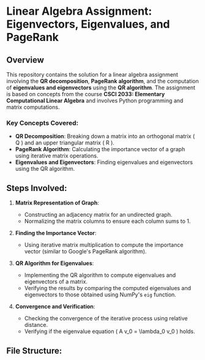 # **Linear Algebra Assignment: Eigenvectors, Eigenvalues, and PageRank**

## **Overview**
This repository contains the solution for a linear algebra assignment involving the **QR decomposition**, **PageRank algorithm**, and the computation of **eigenvalues and eigenvectors** using the **QR algorithm**. The assignment is based on concepts from the course **CSCI 2033: Elementary Computational Linear Algebra** and involves Python programming and matrix computations.

### **Key Concepts Covered:**
- **QR Decomposition**: Breaking down a matrix into an orthogonal matrix \( Q \) and an upper triangular matrix \( R \).
- **PageRank Algorithm**: Calculating the importance vector of a graph using iterative matrix operations.
- **Eigenvalues and Eigenvectors**: Finding eigenvalues and eigenvectors using the QR algorithm.

## **Steps Involved:**
1. **Matrix Representation of Graph**:
   - Constructing an adjacency matrix for an undirected graph.
   - Normalizing the matrix columns to ensure each column sums to 1.

2. **Finding the Importance Vector**:
   - Using iterative matrix multiplication to compute the importance vector (similar to Google's PageRank algorithm).

3. **QR Algorithm for Eigenvalues**:
   - Implementing the QR algorithm to compute eigenvalues and eigenvectors of a matrix.
   - Verifying the results by comparing the computed eigenvalues and eigenvectors to those obtained using NumPy's `eig` function.

4. **Convergence and Verification**:
   - Checking the convergence of the iterative process using relative distance.
   - Verifying if the eigenvalue equation \( A v_0 = \lambda_0 v_0 \) holds.

## **File Structure:**
